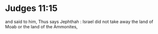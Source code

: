 # Judges 11:15

and said to him, Thus says Jephthah : Israel did not take away the land of Moab or the land of the Ammonites,
